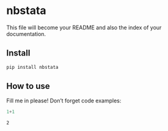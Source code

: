 nbstata
================

<!-- WARNING: THIS FILE WAS AUTOGENERATED! DO NOT EDIT! -->

This file will become your README and also the index of your
documentation.

## Install

``` sh
pip install nbstata
```

## How to use

Fill me in please! Don’t forget code examples:

``` python
1+1
```

    2

